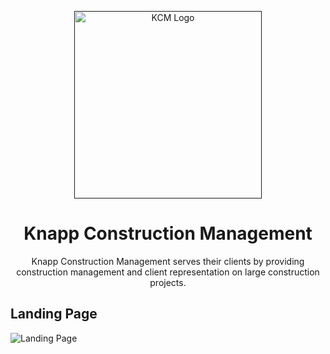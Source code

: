 <div>
  <p align="center">
    <a href="">
      <img alt="KCM Logo" src="https://www.datocms-assets.com/48980/1622657583-kcmlogo-o.png" width="300" />
    </a>
  </p>
  <h1 align="center">
    Knapp Construction Management
  </h1>
</div>

<p align='center'> Knapp Construction Management serves their clients by providing construction management and client representation on large construction projects. <p/>

## Landing Page
![Landing Page](https://www.datocms-assets.com/48980/1624318240-landingpage.png)